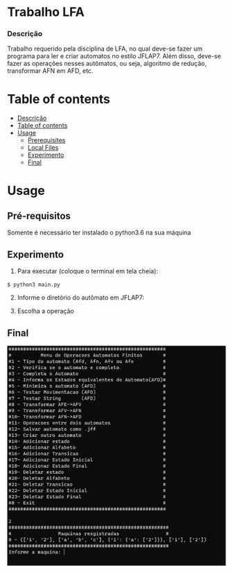 Trabalho LFA  
================

### Descrição
Trabalho requerido pela disciplina de LFA, no qual deve-se fazer um programa para ler e criar automatos no estilo JFLAP7. Além disso, deve-se fazer as operações nesses autômatos, ou seja, algoritmo de redução, transformar AFN em AFD, etc.


Table of contents
=================
<!--ts-->
   * [Descrição](#Descrição)
   * [Table of contents](#tabela-de-conteudo)
   * [Usage](#Usage)
      * [Prerequisites](#prerequisites)
      * [Local Files](#local-files)
      * [Experimento](#experimento)
      * [Final](#final)
<!--te-->

# Usage

## Pré-requisitos

Somente é necessário ter instalado o python3.6 na sua máquina

## Experimento
1. Para executar (coloque o terminal em tela cheia): 
```
$ python3 main.py
```

2. Informe o diretório  do autômato em JFLAP7:

3. Escolha a operação

## Final

![Alt Text](./imagens/tela.png)

